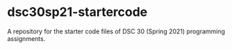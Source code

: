 # dsc30sp21-startercode
A repository for the starter code files of DSC 30 (Spring 2021) programming assignments.
